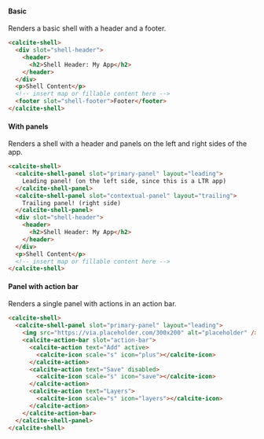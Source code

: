 #### Basic

Renders a basic shell with a header and a footer.

```html
<calcite-shell>
  <div slot="shell-header">
    <header>
      <h2>Shell Header: My App</h2>
    </header>
  </div>
  <p>Shell Content</p>
  <!-- insert map or fillable content here -->
  <footer slot="shell-footer">Footer</footer>
</calcite-shell>
```

#### With panels

Renders a shell with a header and panels on the left and right sides of the app.

```html
<calcite-shell>
  <calcite-shell-panel slot="primary-panel" layout="leading">
    Leading panel! (on the left side, since this is a LTR app)
  </calcite-shell-panel>
  <calcite-shell-panel slot="contextual-panel" layout="trailing">
    Trailing panel! (right side)
  </calcite-shell-panel>
  <div slot="shell-header">
    <header>
      <h2>Shell Header: My App</h2>
    </header>
  </div>
  <p>Shell Content</p>
  <!-- insert map or fillable content here -->
</calcite-shell>
```

#### Panel with action bar

Renders a single panel with actions in an action bar.

```html
<calcite-shell>
  <calcite-shell-panel slot="primary-panel" layout="leading">
    <img src="https://via.placeholder.com/300x200" alt="placeholder" />
    <calcite-action-bar slot="action-bar">
      <calcite-action text="Add" active>
        <calcite-icon scale="s" icon="plus"></calcite-icon>
      </calcite-action>
      <calcite-action text="Save" disabled>
        <calcite-icon scale="s" icon="save"></calcite-icon>
      </calcite-action>
      <calcite-action text="Layers">
        <calcite-icon scale="s" icon="layers"></calcite-icon>
      </calcite-action>
    </calcite-action-bar>
  </calcite-shell-panel>
</calcite-shell>
```

